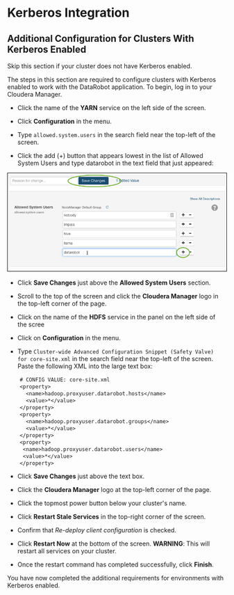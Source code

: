 # Kerberos Integration

## Additional Configuration for Clusters With Kerberos Enabled
Skip this section if your cluster does not have Kerberos enabled.

The steps in this section are required to configure clusters with Kerberos enabled to work with the DataRobot application.
To begin, log in to your Cloudera Manager.

* Click the name of the **YARN** service on the left side of the screen.

* Click **Configuration** in the menu.

* Type `allowed.system.users` in the search field near the top-left of the screen.

* Click the add (+) button that appears lowest in the list of Allowed System Users and type datarobot in the text field that just appeared:

<img src="images/cdh-kerberos-user-add.png" alt="system users" style="border: 1px solid black;"/>

* Click **Save Changes** just above the **Allowed System Users** section.

* Scroll to the top of the screen and click the **Cloudera Manager** logo in the top-left corner of the page.

* Click on the name of the **HDFS** service in the panel on the left side of the scree

* Click on **Configuration** in the menu.

* Type `Cluster-wide Advanced Configuration Snippet (Safety Valve) for core-site.xml` in the search field near the top-left of the screen.
Paste the following XML into the large text box:
```
    # CONFIG VALUE: core-site.xml
    <property>
      <name>hadoop.proxyuser.datarobot.hosts</name>
      <value>*</value>
    </property>
    <property>
      <name>hadoop.proxyuser.datarobot.groups</name>
      <value>*</value>
    </property>
    <property>
     <name>hadoop.proxyuser.datarobot.users</name>
     <value>*</value>
    </property>
```

* Click **Save Changes** just above the text box.

* Click the **Cloudera Manager** logo at the top-left corner of the page.

* Click the topmost power button below your cluster's name.

* Click **Restart Stale Services** in the top-right corner of the screen.

* Confirm that *Re-deploy client configuration* is checked.

* Click **Restart Now** at the bottom of the screen.
**WARNING**: This will restart all services on your cluster.

* Once the restart command has completed successfully, click **Finish**.

You have now completed the additional requirements for environments with Kerberos enabled.

